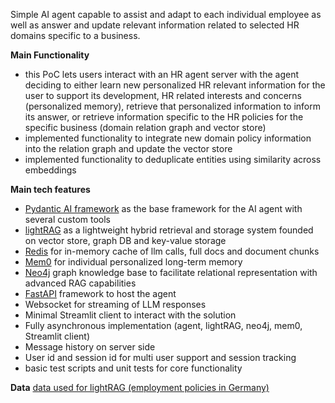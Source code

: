 Simple AI agent capable to assist and adapt to each individual employee as well as answer and update relevant information related to selected HR domains specific to a business.

**Main Functionality**
- this PoC lets users interact with an HR agent server with the agent deciding to either learn new personalized HR relevant information for the user to support its development, HR related interests and concerns (personalized memory), retrieve that personalized information to inform its answer, or retrieve information specific to the HR policies for the specific business (domain relation graph and vector store)
- implemented functionality to integrate new domain policy information into the relation graph and update the vector store
- implemented functionality to deduplicate entities using similarity across embeddings

**Main tech features**

- [Pydantic AI framework](https://ai.pydantic.dev/) as the base framework for the AI agent with several custom tools
- [lightRAG](https://github.com/HKUDS/LightRAG) as a lightweight hybrid retrieval and storage system founded on vector store, graph DB and key-value storage
- [Redis](https://github.com/redis/redis) for in-memory cache of llm calls, full docs and document chunks 
- [Mem0](https://github.com/mem0ai/mem0) for individual personalized long-term memory
- [Neo4j](https://neo4j.com/) graph knowledge base to facilitate relational representation with advanced RAG capabilities 
- [FastAPI](https://fastapi.tiangolo.com/) framework to host the agent
- Websocket for streaming of LLM responses
- Minimal Streamlit client to interact with the solution
- Fully asynchronous implementation (agent, lightRAG, neo4j, mem0, Streamlit client)
- Message history on server side
- User id and session id for multi user support and session tracking
- basic test scripts and unit tests for core functionality

**Data**
[data used for lightRAG (employment policies in Germany)](https://buse.de/wp-content/uploads/2024/01/Employment-Law-in-Germany-digital-Version-2024.pdf)

